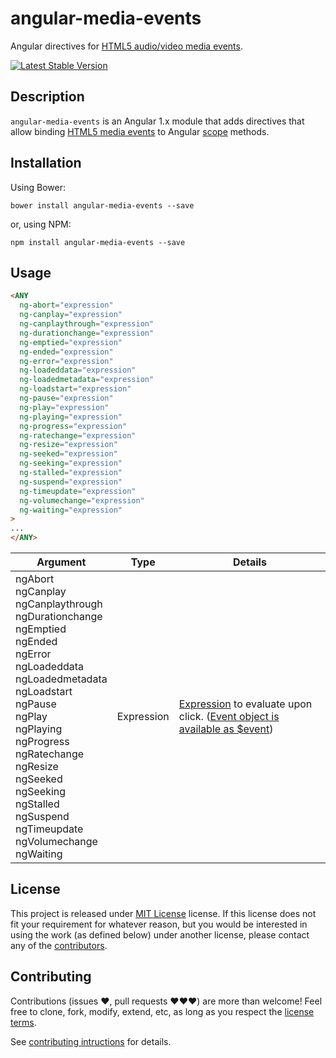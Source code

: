 angular-media-events
====================

Angular directives for [HTML5 audio/video media events](http://www.w3.org/TR/html5/embedded-content-0.html#mediaevents).

[![Latest Stable Version](https://img.shields.io/npm/v/angular-media-events.svg)](https://www.npmjs.com/package/angular-media-events)


Description
-----------

`angular-media-events` is an Angular 1.x module that adds directives that allow binding [HTML5 media events](http://www.w3.org/TR/html5/embedded-content-0.html#mediaevents)
to Angular [scope](https://docs.angularjs.org/guide/scope) methods.


Installation
------------

Using Bower:

    bower install angular-media-events --save

or, using NPM:

    npm install angular-media-events --save


Usage
-----

```html
<ANY
  ng-abort="expression"
  ng-canplay="expression"
  ng-canplaythrough="expression"
  ng-durationchange="expression"
  ng-emptied="expression"
  ng-ended="expression"
  ng-error="expression"
  ng-loadeddata="expression"
  ng-loadedmetadata="expression"
  ng-loadstart="expression"
  ng-pause="expression"
  ng-play="expression"
  ng-playing="expression"
  ng-progress="expression"
  ng-ratechange="expression"
  ng-resize="expression"
  ng-seeked="expression"
  ng-seeking="expression"
  ng-stalled="expression"
  ng-suspend="expression"
  ng-timeupdate="expression"
  ng-volumechange="expression"
  ng-waiting="expression"
>
...
</ANY>
```

| Argument | Type | Details |
|----------|------|---------|
| ngAbort<br>ngCanplay<br>ngCanplaythrough<br>ngDurationchange<br>ngEmptied<br>ngEnded<br>ngError<br>ngLoadeddata<br>ngLoadedmetadata<br>ngLoadstart<br>ngPause<br>ngPlay<br>ngPlaying<br>ngProgress<br>ngRatechange<br>ngResize<br>ngSeeked<br>ngSeeking<br>ngStalled<br>ngSuspend<br>ngTimeupdate<br>ngVolumechange<br>ngWaiting | Expression | [Expression](https://docs.angularjs.org/guide/expression) to evaluate upon click. ([Event object is available as $event](https://docs.angularjs.org/guide/expression#-event-)) |


License
-------

This project is released under [MIT License](LICENSE) license. If this license
does not fit your requirement for whatever reason, but you would be interested
in using the work (as defined below) under another license, please contact any
of the [contributors](../../graphs/contributors).


Contributing
------------

Contributions (issues ♥, pull requests ♥♥♥) are more than welcome! Feel free to
clone, fork, modify, extend, etc, as long as you respect the
[license terms](LICENSE).

See [contributing intructions](CONTRIBUTING.md) for details.
